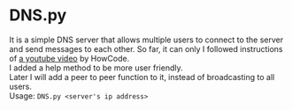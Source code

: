 
DNS.py
======

It is a simple DNS server that allows multiple users to connect to the server and send messages to each other. So far, it can only 
I followed instructions of [a youtube video](https://www.youtube.com/watch?v=D0SLpD7JvZI) by HowCode.</br>
I added a help method to be more user friendly.</br>
Later I will add a peer to peer function to it, instead of broadcasting to all users.</br>
Usage: ```DNS.py <server's ip address>```
